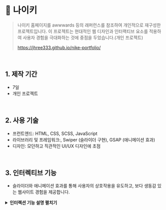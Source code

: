 # :pushpin: 나이키

> 나이키 홈페이지를 awwwards 등의 래퍼런스를 참조하여 개인적으로 재구성한 프로젝트입니다.
> 이 프로젝트는 현대적인 웹 디자인과 인터랙티브 요소를 적용하여 사용자 경험을 극대화하는 것에
> 중점을 두었습니다.(개인 프로젝트)
>
> https://jhree333.github.io/nike-portfolio/

</br>

## 1. 제작 기간

- 7일
- 개인 프로젝트

</br>

## 2. 사용 기술

- 프런트엔드: HTML, CSS, SCSS, JavaScript
- 라이브러리 및 프레임워크:, Swiper (슬라이더 구현), GSAP (애니메이션 효과)
- 디자인: 모던하고 직관적인 UI/UX 디자인에 초점

</br>

## 3. 인터렉티브 기능

- 슬라이더와 애니메이션 효과를 통해 사용자의 상호작용을 유도하고,
  보다 생동감 있는 웹사이트 경험을 제공합니다.

<details>
<summary><b>인터렉션 기능 설명 펼치기</b></summary>
<div markdown="1">

### 3.1 홈페이지 자동 스와이프 효과

![](./images/markdown/animate1.gif)

```js
export default function updateHome() {
  new Swiper(".slide01", {
    effect: "fade",
    autoplay: {
      delay: 2500,
      disableOnInteraction: false,
    },
    speed: 1000,
    loop: true,
  });
}
```

### 3.2. 마우스 스크롤시 고정되는 효과

![](./images/markdown/animate2.gif)

```js
export default function updatePromise() {
  let motion01 = gsap.timeline({});
  // 초기 위치에서 아래로 5%만큼 이동시킨 후, 최종적으로 위로 70%만큼 이동시키는 효과
  motion01.fromTo(".promise_items", { yPercent: 5 }, { yPercent: -70 });

  ScrollTrigger.create({
    animation: motion01,
    trigger: ".sc_promise",
    start: "top top", // 트리거 요소가 뷰포트의 상단에 닿으면 스크롤 트리거가 시작
    end: "+=250%", // 트리거 요소의 높이를 250%만큼 스크롤한 지점에서 트리거가 비활성화
    // markers: true, // 트리거와 애니메이션의 경계를 시각적으로 확인할 수 있는 마커
    scrub: 1, // 애니메이션을 부드럽게 진행시키는 효과
    pin: true, // 애니메이션이 실행되는 동안 해당 요소를 고정시켜 놓는 효과
  });

  $(".promise_item").each(function (_, item) {
    ScrollTrigger.create({
      trigger: item,
      start: "top 50%", // 뷰포트의 상단에서 아이템의 상단이 50% 정도 위치일 때 트리거가 활성화
      end: "bottom 70%", // 뷰포트의 하단에서 아이템의 하단이 70% 정도 위치일 때 트리거가 비활성화,
      // markers: true,

      onLeave: () => {
        $(this).removeClass("on");
        $(".promise_link_item").removeClass("on");
      },

      onLeaveBack: () => {
        $(this).removeClass("on");
      },

      onEnter: () => {
        $(this).addClass("on");
        // 현재 반복되는 .promise_item 요소의 인덱스를 가져오고,
        // 그 인덱스에 해당하는 .promise_link_item 요소를 선택하여 클래스 'on'을 추가.
        // 이것은 각 .promise_item이 스크롤 영역에 들어올 때
        // 해당하는 링크에 'on' 클래스를 추가하여 특별한 스타일이나 동작을 적용하는 용도로 사용.
        let idx = $(this).index();
        $(".promise_link_item").removeClass("on");
        $(".promise_link_item").eq(idx).addClass("on");
      },

      onEnterBack: () => {
        $(this).addClass("on");
        let idx = $(this).index();
        $(".promise_link_item").removeClass("on");
        $(".promise_link_item").eq(idx).addClass("on");
      },
    });
  });
}
```

### 3.3 요소의 마우스 움직임에 반응하여 동적으로 회전하는 효과

![](./images/markdown/animate3.gif)

```js
export default function updateApproach() {
  $(".approach_item").mousemove(function (e) {
    let x = e.offsetX;
    let y = e.offsetY;
    const width = $(this).width();
    const height = $(this).height();

    // 마우스 위치에 따라 x, y값을 동적으로 계산
    x = (x / width - 0.5) * 20; // x 값을 -10에서 10 사이로 조정
    y = (y / height - 0.5) * 20; // y 값을 -10에서 10 사이로 조정

    gsap.to($(this), {
      rotateX: y,
      rotateY: x,
    });
  });

  $(".approach_item").mouseleave(function (e) {
    gsap.to($(this), {
      rotateX: 0,
      rotateY: 0,
    });
  });
}
```

### 3.4. 요소의 글자가 마우스 스크롤에 따라 좌우에서 나타나는 효과

![](./images/markdown/animate4.gif)

```js
export default function updateStory() {
  let motion02 = gsap.timeline({});

  motion02
    .addLabel("label01")
    .fromTo(".story_text01", { xPercent: -20 }, { xPercent: 10 }, "label01")
    .fromTo(".story_text02", { xPercent: 20 }, { xPercent: -10 }, "label01");

  ScrollTrigger.create({
    animation: motion02,
    trigger: ".story_title",
    start: "top 100%",
    end: "bottom top",
    // markers: true,
    scrub: 1,
  });
}
```

### 3.5. 마우스 스크롤시 글자가 아래로 내려가고 사라졌다가 나타나는 효과

![](./images/markdown/animate5.gif)

```js
// sc_connect 스크롤 이벤트
export default function updateConnect() {
  let motion03 = gsap.timeline({});
  motion03.fromTo(".connect_title", { yPercent: 0 }, { yPercent: 180 });

  ScrollTrigger.create({
    animation: motion03,
    trigger: ".connect_title",
    start: "top 50%",
    end: "bottom top",
    // markers: true,
    scrub: 1,
    onLeave: () => {
      $(".connect_title span").removeClass("on");
    },
    onLeaveBack: () => {
      $(".connect_title span").removeClass("on");
    },
    onEnter: () => {
      $(".connect_title span").addClass("on");
    },
    onEnterBack: () => {
      $(".connect_title span").addClass("on");
    },
  });
}
```

- **Http 프로토콜 추가 및 trim()** :pushpin: [코드 확인]()

  - 사용자가 URL 입력 시 Http 프로토콜을 생략하거나 공백을 넣은 경우,  
    올바른 URL이 될 수 있도록 Http 프로토콜을 추가해주고, 공백을 제거해줍니다.

- **URL 접속 확인** :pushpin: [코드 확인]()

  - 화면단에서 모양새만 확인한 URL이 실제 리소스로 연결되는지 HttpUrlConnection으로 테스트합니다.
  - 이 때, 빠른 응답을 위해 Request Method를 GET이 아닌 HEAD를 사용했습니다.
  - (HEAD 메소드는 GET 메소드의 응답 결과의 Body는 가져오지 않고, Header만 확인하기 때문에 GET 메소드에 비해 응답속도가 빠릅니다.)

  ![](https://zuminternet.github.io/images/portal/post/2019-04-22-ZUM-Pilot-integer/flow_service2.png)

- **Jsoup 이미지, 제목 파싱** :pushpin: [코드 확인]()
  - URL 접속 확인결과 유효하면 Jsoup을 사용해서 입력된 URL의 이미지와 제목을 파싱합니다.
  - 이미지는 Open Graphic Tag를 우선적으로 파싱하고, 없을 경우 첫 번째 이미지와 제목을 파싱합니다.
  - 컨텐츠에 이미지가 없을 경우, 미리 설정해둔 기본 이미지를 사용하고, 제목이 없을 경우 생략합니다.

### 3.6. 마우스 스크롤시 스와이퍼 되는 효과

![](./images/markdown/animate6.gif)

```js
export default function updateStudio() {
  let motion04 = gsap.timeline({});
  motion04.fromTo(".slide02", { xPercent: 0 }, { xPercent: -20 });

  ScrollTrigger.create({
    animation: motion04,
    trigger: ".slide02",
    start: "top 50%",
    end: "bottom top",
    // markers: true,
    scrub: 1,
  });
}
```

</div>
</details>

</br>
